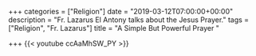+++
categories = ["Religion"]
date = "2019-03-12T07:00:00+00:00"
description = "Fr. Lazarus El Antony talks about the Jesus Prayer."
tags = ["Religion", "Fr. Lazarus"]
title = "A Simple But Powerful Prayer "

+++
{{< youtube ccAaMhSW_PY >}}
<!--more-->